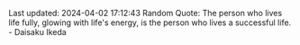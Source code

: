Last updated: 2024-04-02 17:12:43
Random Quote: The person who lives life fully, glowing with life's energy, is the person who lives a successful life. - Daisaku Ikeda